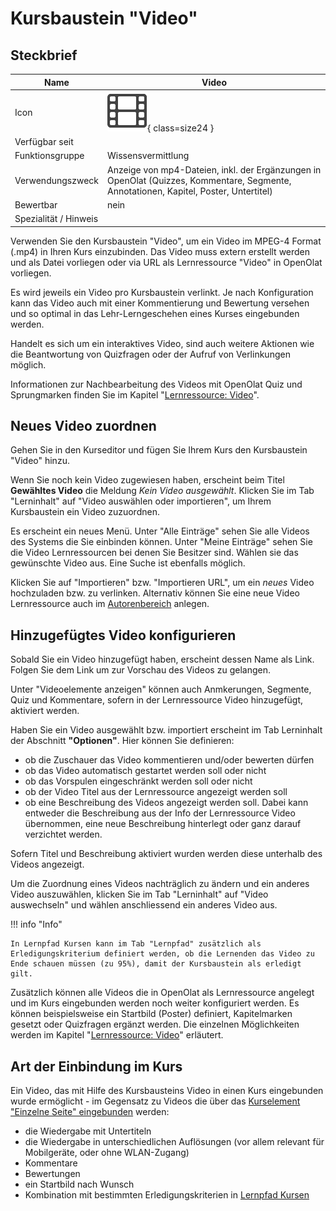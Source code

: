 # Kursbaustein "Video"

## Steckbrief

Name | Video
---------|----------
Icon | ![Aufgabe Icon](assets/video_64_0_434343_none.png){ class=size24  }
Verfügbar seit | 
Funktionsgruppe | Wissensvermittlung
Verwendungszweck | Anzeige von mp4-Dateien, inkl. der Ergänzungen in OpenOlat (Quizzes, Kommentare, Segmente, Annotationen, Kapitel, Poster, Untertitel)
Bewertbar | nein
Spezialität / Hinweis |

Verwenden Sie den Kursbaustein "Video", um ein Video im MPEG-4 Format (.mp4) in Ihren Kurs einzubinden. Das Video muss extern erstellt werden und als Datei vorliegen oder via URL als Lernressource "Video" in OpenOlat vorliegen.

Es wird jeweils ein Video pro Kursbaustein verlinkt. Je nach Konfiguration kann das Video auch mit einer Kommentierung und Bewertung versehen und so optimal in das Lehr-Lerngeschehen eines Kurses eingebunden werden.

Handelt es sich um ein interaktives Video, sind auch weitere Aktionen wie die Beantwortung von Quizfragen oder der Aufruf von Verlinkungen möglich.

Informationen zur Nachbearbeitung des Videos mit OpenOlat Quiz und Sprungmarken finden Sie im Kapitel "[Lernressource: Video](../learningresources/Learning_resource_Video.de.md)".

## Neues Video zuordnen

Gehen Sie in den Kurseditor und fügen Sie Ihrem Kurs den Kursbaustein "Video" hinzu.

Wenn Sie noch kein Video zugewiesen haben, erscheint beim Titel **Gewähltes Video** die Meldung _Kein Video ausgewählt_. Klicken Sie im Tab "Lerninhalt" auf "Video auswählen oder importieren", um Ihrem Kursbaustein ein Video zuzuordnen.

Es erscheint ein neues Menü. Unter "Alle Einträge" sehen Sie alle Videos des Systems die Sie einbinden können. Unter "Meine Einträge" sehen Sie die Video Lernressourcen bei denen Sie Besitzer sind. Wählen sie das gewünschte Video aus. Eine Suche ist ebenfalls möglich.

Klicken Sie auf "Importieren" bzw. "Importieren URL", um ein *neues* Video hochzuladen bzw. zu verlinken. Alternativ können Sie eine neue Video Lernressource auch im [Autorenbereich](../area_modules/Authoring.de.md) anlegen.

## Hinzugefügtes Video konfigurieren

Sobald Sie ein Video hinzugefügt haben, erscheint dessen Name als Link. Folgen Sie dem Link um zur Vorschau des Videos zu gelangen.

Unter "Videoelemente anzeigen" können auch Anmkerungen, Segmente, Quiz und Kommentare, sofern in der Lernressource Video hinzugefügt, aktiviert werden.

Haben Sie ein Video ausgewählt bzw. importiert erscheint im Tab Lerninhalt der Abschnitt **"Optionen"**. Hier können Sie definieren:

* ob die Zuschauer das Video kommentieren und/oder bewerten dürfen
* ob das Video automatisch gestartet werden soll oder nicht  
* ob das Vorspulen eingeschränkt werden soll oder nicht
* ob der Video Titel aus der Lernressource angezeigt werden soll
* ob eine Beschreibung des Videos angezeigt werden soll. Dabei kann entweder die Beschreibung aus der Info der Lernressource Video übernommen, eine neue Beschreibung hinterlegt oder ganz darauf verzichtet werden.

Sofern Titel und Beschreibung aktiviert wurden werden diese unterhalb des Videos angezeigt.

Um die Zuordnung eines Videos nachträglich zu ändern und ein anderes Video auszuwählen, klicken Sie im Tab "Lerninhalt" auf "Video auswechseln" und wählen anschliessend ein anderes Video aus.

!!! info "Info"

    In Lernpfad Kursen kann im Tab "Lernpfad" zusätzlich als Erledigungskriterium definiert werden, ob die Lernenden das Video zu Ende schauen müssen (zu 95%), damit der Kursbaustein als erledigt gilt.

Zusätzlich können alle Videos die in OpenOlat als Lernressource angelegt und im Kurs eingebunden werden noch weiter konfiguriert werden. Es können beispielsweise ein Startbild (Poster) definiert, Kapitelmarken gesetzt oder Quizfragen ergänzt werden. Die einzelnen Möglichkeiten werden im Kapitel "[Lernressource: Video](Learning_resource_Video.de.md)" erläutert.

## Art der Einbindung im Kurs

Ein Video, das mit Hilfe des Kursbausteins Video in einen Kurs eingebunden wurde ermöglicht - im Gegensatz zu Videos die über das [Kurselement "Einzelne Seite" eingebunden](Single_Page_Add_edit_video.de.md) werden:

  * die Wiedergabe mit Untertiteln
  * die Wiedergabe in unterschiedlichen Auflösungen (vor allem relevant für Mobilgeräte, oder ohne WLAN-Zugang)
  * Kommentare
  * Bewertungen
  * ein Startbild nach Wunsch
  * Kombination mit bestimmten Erledigungskriterien in [Lernpfad Kursen](../learningresources/Learning_path_course.de.md)
